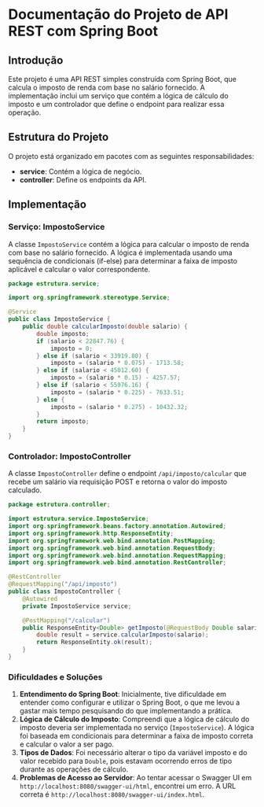 # Documentação do Projeto de API REST com Spring Boot

## Introdução

Este projeto é uma API REST simples construída com Spring Boot, que calcula o imposto de renda com base no salário fornecido. A implementação inclui um serviço que contém a lógica de cálculo do imposto e um controlador que define o endpoint para realizar essa operação.

## Estrutura do Projeto

O projeto está organizado em pacotes com as seguintes responsabilidades:

- **service**: Contém a lógica de negócio.
- **controller**: Define os endpoints da API.

## Implementação

### Serviço: ImpostoService

A classe `ImpostoService` contém a lógica para calcular o imposto de renda com base no salário fornecido. A lógica é implementada usando uma sequência de condicionais (if-else) para determinar a faixa de imposto aplicável e calcular o valor correspondente.

```java
package estrutura.service;

import org.springframework.stereotype.Service;

@Service
public class ImpostoService {
    public double calcularImposto(double salario) {
        double imposto;
        if (salario < 22847.76) {
            imposto = 0;
        } else if (salario < 33919.80) {
            imposto = (salario * 0.075) - 1713.58;
        } else if (salario < 45012.60) {
            imposto = (salario * 0.15) - 4257.57;
        } else if (salario < 55976.16) {
            imposto = (salario * 0.225) - 7633.51;
        } else {
            imposto = (salario * 0.275) - 10432.32;
        }
        return imposto;
    }
}
```

### Controlador: ImpostoController

A classe `ImpostoController` define o endpoint `/api/imposto/calcular` que recebe um salário via requisição POST e retorna o valor do imposto calculado.

```java
package estrutura.controller;

import estrutura.service.ImpostoService;
import org.springframework.beans.factory.annotation.Autowired;
import org.springframework.http.ResponseEntity;
import org.springframework.web.bind.annotation.PostMapping;
import org.springframework.web.bind.annotation.RequestBody;
import org.springframework.web.bind.annotation.RequestMapping;
import org.springframework.web.bind.annotation.RestController;

@RestController
@RequestMapping("/api/imposto")
public class ImpostoController {
    @Autowired
    private ImpostoService service;

    @PostMapping("/calcular")
    public ResponseEntity<Double> getImposto(@RequestBody Double salario) {
        double result = service.calcularImposto(salario);
        return ResponseEntity.ok(result);
    }
}
```

### Dificuldades e Soluções

1. **Entendimento do Spring Boot**: Inicialmente, tive dificuldade em entender como configurar e utilizar o Spring Boot, o que me levou a gastar mais tempo pesquisando do que implementando a prática.
2. **Lógica de Cálculo do Imposto**: Compreendi que a lógica de cálculo do imposto deveria ser implementada no serviço (`ImpostoService`). A lógica foi baseada em condicionais para determinar a faixa de imposto correta e calcular o valor a ser pago.
3. **Tipos de Dados**: Foi necessário alterar o tipo da variável imposto e do valor recebido para `Double`, pois estavam ocorrendo erros de tipo durante as operações de cálculo.
4. **Problemas de Acesso ao Servidor**: Ao tentar acessar o Swagger UI em `http://localhost:8080/swagger-ui/html`, encontrei um erro. A URL correta é `http://localhost:8080/swagger-ui/index.html`.
